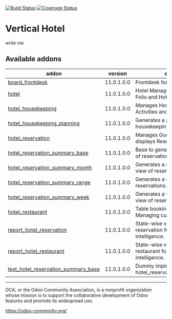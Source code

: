 [![Build Status](https://travis-ci.org/OCA/vertical-hotel.svg?branch=11.0)](https://travis-ci.org/OCA/vertical-hotel)
[![Coverage Status](https://coveralls.io/repos/OCA/vertical-hotel/badge.png?branch=11.0)](https://coveralls.io/r/OCA/vertical-hotel?branch=11.0)

# Vertical Hotel

write me

<!-- prettier-ignore-start -->
[//]: # (addons)

Available addons
----------------
addon | version | summary
--- | --- | ---
[board_frontdesk](board_frontdesk/) | 11.0.1.0.0 | Frontdesk for hotel
[hotel](hotel/) | 11.0.1.0.0 | Hotel Management to Manage Folio and Hotel Configuration
[hotel_housekeeping](hotel_housekeeping/) | 11.0.1.0.0 | Manages Housekeeping Activities and its Process
[hotel_housekeeping_planning](hotel_housekeeping_planning/) | 11.0.1.0.0 | Generates a planning for room housekeeping.
[hotel_reservation](hotel_reservation/) | 11.0.1.0.0 | Manages Guest Reservation and displays Reservation Summary
[hotel_reservation_summary_base](hotel_reservation_summary_base/) | 11.0.1.0.0 | Base to generate a summary view of reservations.
[hotel_reservation_summary_month](hotel_reservation_summary_month/) | 11.0.1.0.0 | Generates a monthly summary view of reservations.
[hotel_reservation_summary_range](hotel_reservation_summary_range/) | 11.0.1.0.0 | Generates a summary view of reservations.
[hotel_reservation_summary_week](hotel_reservation_summary_week/) | 11.0.1.0.0 | Generates a weekly summary view of reservations.
[hotel_restaurant](hotel_restaurant/) | 11.0.1.0.0 | Table booking facilities and Managing customers orders
[report_hotel_reservation](report_hotel_reservation/) | 11.0.1.0.0 | State-wise view for hotel reservation for better business intelligence.
[report_hotel_restaurant](report_hotel_restaurant/) | 11.0.1.0.0 | State-wise view for hotel restaurant for better business intelligence.
[test_hotel_reservation_summary_base](test_hotel_reservation_summary_base/) | 11.0.1.0.0 | Dummy implementations to test hotel_reservation_summary_base.

[//]: # (end addons)
<!-- prettier-ignore-end -->

----

OCA, or the Odoo Community Association, is a nonprofit organization whose
mission is to support the collaborative development of Odoo features and
promote its widespread use.

https://odoo-community.org/

